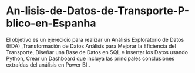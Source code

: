 # An-lisis-de-Datos-de-Transporte-P-blico-en-Espanha
El objetivo es un ejerecicio para realizar un Análisis Exploratorio de Datos (EDA) ,Transformación de Datos Análisis para Mejorar la Eficiencia del Transporte, Diseñar una Base de Datos en SQL e Insertar los Datos usando Python, Crear un Dashboard que incluya las principales conclusiones extraídas del análisis  en Power BI..
